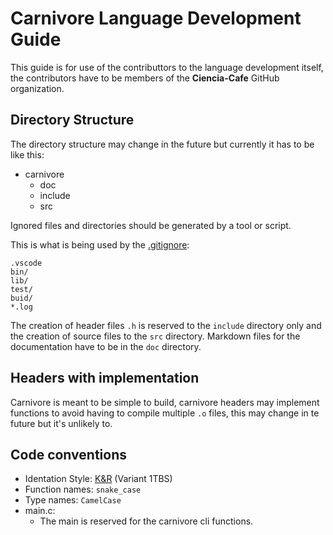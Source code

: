 # Carnivore Language Development Guide
This guide is for use of the contributtors to the language development itself, the contributors have to be members of the **Ciencia-Cafe** GitHub organization.

## Directory Structure
The directory structure may change in the future but currently it has to be like this:

- carnivore
	- doc
	- include
	- src

Ignored files and directories should be generated by a tool or script.

This is what is being used by the [.gitignore](../.gitignore):
```
.vscode
bin/
lib/
test/
buid/
*.log
```
The creation of header files `.h` is reserved to the `include` directory only and the creation of source files to the `src` directory.
Markdown files for the documentation have to be in the `doc` directory.

## Headers with implementation
Carnivore is meant to be simple to build, carnivore headers may implement functions to avoid having to compile multiple `.o` files, this may change in te future but it's unlikely to.

## Code conventions
* Identation Style: [K&R](https://en.wikipedia.org/wiki/Indentation_style#K&R_style) (Variant 1TBS)
* Function names: `snake_case`
* Type names: `CamelCase`
* main.c:
	* The main is reserved for the carnivore cli functions.
